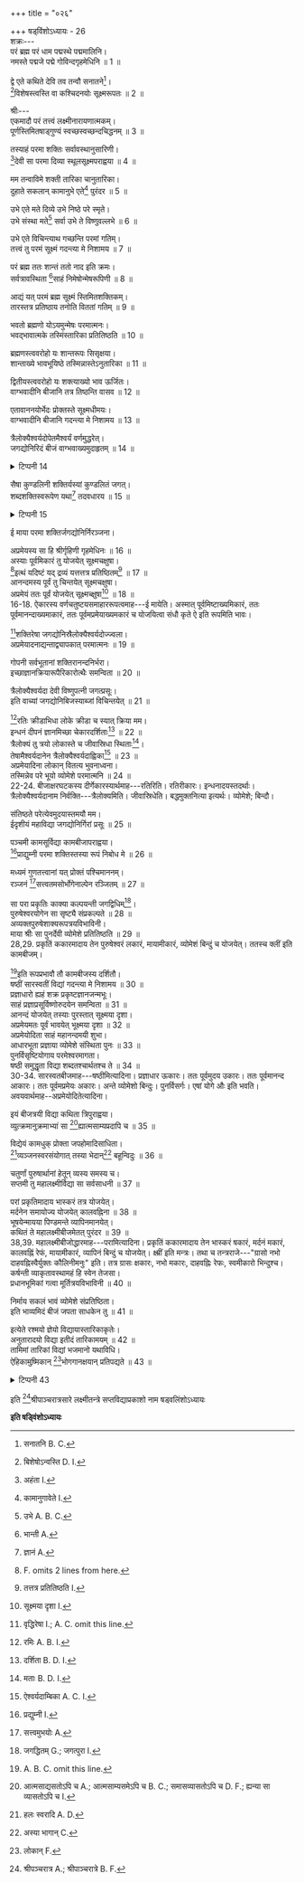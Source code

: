 +++
title = "०२६"

+++
षड्‌विंशोऽध्यायः - 26  
शक्रः---  
परं ब्रह्म परं धाम पद्मस्थे पद्ममालिनि।  
नमस्ते पद्मजे पद्मे गोविन्दगृहमेधिनि ॥ 1 ॥  

द्वे एते कथिते देवि तव तन्वौ सनातने[^1]।  
[^2]विशेषस्त्वस्ति वा कश्चिदनयोः सूक्ष्मरूपतः ॥ 2 ॥  


[^1]: सनातनि B. C. 
  

[^2]: बिशेषोऽन्वस्ति D. I. 
  
श्रीः---  
एकमादौ परं तत्त्वं लक्ष्मीनारायणात्मकम्।  
पूर्णस्तिमितषाड्‌गुण्यं स्वच्छस्वच्छन्दचिद्धनम् ॥ 3 ॥  

तस्याहं परमा शक्तिः सर्वावस्थानुसारिणी।  
[^3]देवी सा परमा दिव्या स्थूलसूक्ष्मपराह्वया ॥ 4 ॥  


[^3]: अहंता I. 
  
मम तन्वाविमे शक्ती तारिका चानुतारिका।  
दुहाते सकलान् कामानुभे एते[^4] पुरंदर ॥ 5 ॥  


[^4]: कामानुगावेते I. 
  
उभे एते मते दिव्ये उभे निष्ठे परे स्मृते।  
उभे संस्था मते[^5] सर्वा उभे ते विष्णुवल्लभे ॥ 6 ॥  


[^5]: उभे A. B. C. 
  
उभे एते विचिन्त्याथ गच्छन्ति परमां गतिम्।  
तत्त्वं तु परमं सूक्ष्मं गदन्त्या मे निशामय ॥ 7 ॥  

परं ब्रह्म ततः शान्तं ततो नाद इति क्रमः।  
सर्वत्रावस्थिता [^6]साहं निमेषोन्मेषरूपिणी ॥ 8 ॥  


[^6]: भान्ती A. 
  
आद्यं यत् परमं ब्रह्म सूक्ष्मं स्तिमितशक्तिकम्।  
तारस्तत्र प्रतिष्ठाय तनोति विततां गतिम् ॥ 9 ॥  

भवतो ब्रह्मणो योऽयमुन्मेषः परमात्मनः।  
भवद्भावात्मके तस्मिंस्तारिका प्रतितिष्ठति ॥ 10 ॥  

ब्रह्मणस्त्ववरोहो यः शान्तरूपः सिसृक्षया।  
शान्ताख्ये भावभूयिष्ठे तस्मिन्नास्तेऽनुतारिका ॥ 11 ॥  

द्वितीयस्त्ववरोहो यः शक्त्याख्यो भाव ऊर्जितः।  
वाग्भवादीनि बीजानि तत्र तिष्ठन्ति वासव ॥ 12 ॥  

एतावाननयोर्भेदः प्रोक्तस्ते सूक्ष्मधीमयः।  
वाग्भवादीनि बीजानि गदन्त्या मे निशामय ॥ 13 ॥  

त्रैलोक्यैश्वर्यदोपेतमैश्वर्यं वर्णमुद्धरेत्।  
जगद्योनिरिदं बीजं वाग्भवाख्यमुदाहृतम् ॥ 14 ॥  

<details><summary>टिप्पनी 14</summary>

वाग्भवबीजमाह---त्रैलोक्येत्यादिना। ऐश्वर्यम् ऐकारः। तेन सहानुस्वारयोगे ऐं इति बीजमन्त्रः। अस्य जगद्योनित्वमनन्तरं वक्ष्यते।  
</details>

सैषा कुण्डलिनी शक्तिर्यस्यां कुण्डलितं जगत्।  
शब्दशक्तिस्वरूपेण यथा[^7] तदवधारय ॥ 15 ॥  

<details><summary>टिप्पनी 15</summary>

यस्यां कुण्डलितं जगदिति कुण्डलिनीशब्दस्य योगव्युत्पत्तिरभिप्रेता।  
</details>

ई माया परमा शक्तिर्जगद्योनिर्निरञ्जना।  

[^7]: ज्ञानं A. 
  
अप्रमेयस्य सा हि श्रीर्गृहिणी गृहमेधिनः ॥ 16 ॥  
अस्याः पूर्वमिकारं तु योजयेत् सूक्ष्मचक्षुषा।  
[^8]इत्थं यदिष्टं यद् द्रव्यं यत्तत्तत्र प्रतिष्ठितम्[^9] ॥ 17 ॥  
आनन्दमस्य पूर्वं तु चिन्तयेत् सूक्ष्मचक्षुषा।  
अप्रमेयं ततः पूर्वं योजयेत् सूक्ष्मच्क्षुषा[^10] ॥ 18 ॥  
16-18. ऐकारस्य वर्णचतुष्टयसमाहाररूपत्वमाह---ई मायेति। अस्मात् पूर्वमिष्टाख्यमिकारं, ततः पूर्वमानन्दाख्यमाकारं, ततः पूर्वमप्रमेयाख्यमकारं च योजयित्वा संधौ कृते ऐ इति रूपमिति भावः।  

[^8]: F. omits 2 lines from here. 
  

[^9]: तत्तत्र प्रतितिष्ठति I. 
  

[^10]: सूक्ष्मया दृशा I. 
  
[^11]शक्तिरेषा जगद्योनिस्रैलोक्यैश्वर्यदोज्ज्वला।  
अप्रमेयादनाद्यन्ताद्व्यापकात् परमात्मनः ॥ 19 ॥  


[^11]: वृद्धिरेषा I.; A. C. omit this line. 
  
गोपनी सर्वभूतानां शक्तिरानन्दनिर्भरा।  
इच्छाज्ञानक्रियारूपैरिकारोत्थैः समन्विता ॥ 20 ॥  

त्रैलोक्यैश्वर्यदा देवी विष्णुपत्नी जगत्प्रसूः।  
इति वाच्यां जगद्योनिबिजस्याब्जां विचिन्तयेत् ॥ 21 ॥  

[^12]रतिः क्रीडाभिधा लोके क्रीडा च स्यात् क्रिया मम।  
इन्धनं दीपनं ज्ञानमिच्छा चेकारदर्शिताः[^13] ॥ 22 ॥  
त्रैलोक्यं तु त्रयो लोकास्ते च जीवास्रिधा स्थिताः[^14]।  
तेषामैश्वर्यदानेन त्रैलोक्यैश्वर्यदाह्विका[^15] ॥ 23 ॥  
अप्रमेयादिना लोकान् वितत्य भुवनाध्वना।  
तस्मिन्नेव परे भूयो व्योमेशे परमात्मनि ॥ 24 ॥  
22-24. बीजाक्षरघटकस्य दीर्गेकारस्यार्थमाह---रतिरिति। रतिरीकारः। इन्धनादयस्तदर्थाः। त्रैलोक्यैश्वर्यदानाम निर्वक्ति---त्रैलोक्यमिति। जीवास्रिधेति। बद्धमुक्तनित्या इत्यर्थः। व्योमेशे; बिन्दौ।  

[^12]: रमिः A. B. I. 
  

[^13]: दर्शिता B. D. I. 
  

[^14]: मताः B. D. I. 
  

[^15]: ऐश्वर्यदाम्बिका A. C. I. 
  
संतिष्ठते परेत्येवमुदयास्तमयौ मम।  
ईदृशीयं महाविद्या जगद्योनिर्गिरां प्रसूः ॥ 25 ॥  

पञ्चमी कामसूर्विद्या कामबीजापराह्वया।  
[^16]प्राद्युम्नी परमा शक्तिस्तस्या रूपं निबोध मे ॥ 26 ॥  


[^16]: प्रद्युम्नी I. 
  
मध्यमं गुणतत्त्वानां यत् प्रोक्तं पश्चिमाननम्।  
रञ्जनं [^17]सत्त्वतमसोर्भोगेनाल्पेन रञ्जितम् ॥ 27 ॥  


[^17]: सत्त्वमुभयोः A. 
  
सा परा प्रकृतिः काक्या कल्पयन्ती जगद्विधिम्[^18]।  
पुरुषेश्वरयोगेन सा सृष्ट्यै संप्रकल्पते ॥ 28 ॥  
अव्यक्तपुरुषेशाक्यरूपत्रयविभाविनी।  
माया श्रीः सा पुनर्देवी व्योमेशे प्रतितिष्ठति ॥ 29 ॥  
28,29. प्रकृतिं ककारमादाय तेन पुरुषेश्वरं लकारं, मायामीकारं, व्योमेशं बिन्दुं च योजयेत्। ततस्च क्लीं इति कामबीजम्।  

[^18]: जगद्धितम् G.; जगत्पुरा I. 
  
[^19]इति रूपप्रभावौ तौ कामबीजस्य दर्शितौ।  
षष्ठीं सारस्वतीं विद्यां गदन्त्या मे निशामय ॥ 30 ॥  
प्रज्ञाधारो ह्यहं शक्र प्रकृष्टज्ञानजन्मभूः।  
साहं प्रज्ञाप्रसूर्विष्णोरुदयेन समन्विता ॥ 31 ॥  
आनन्दं योजयेत् तस्याः पुरस्तात् सूक्ष्मया दृशा।  
अप्रमेयमतः पूर्वं भावयेत् भूक्ष्मया दृशा ॥ 32 ॥  
अप्रमेयोदिता साहं महानन्दमयी शुभा।  
आधारभूता प्रज्ञाया व्योमेशे संस्थिता पुनः ॥ 33 ॥  
पुनर्विसृष्टियोगाय परमेश्वरमागता।  
षष्ठी समुद्धृता विद्या शब्दतश्चार्थतश्च ते ॥ 34 ॥  
30-34. सारस्वतबीजमाह---षष्ठीमित्यादिना। प्रज्ञाधार ऊकारः। ततः पूर्वमुदय उकारः। ततः पूर्वमानन्द आकारः। ततः पूर्वमप्रमेयः अकारः। अन्ते व्योमेशो बिन्दुः। पुनर्विसर्गः। एषां योगे औः इति भवति। अवयवार्थमाह--अप्रमेयोदितेत्यादिना।  

[^19]: A. B. C. omit this line. 
  
इयं बीजत्रयी विद्या कथिता त्रिपुराह्वया।  
व्युत्क्रमानुक्रमाभ्यां सा [^20]ह्यात्मसाम्यप्रदापि च ॥ 35 ॥  


[^20]: आत्मसाद्यसतोऽपि च A.; आत्मसाम्यसमेऽपि च B. C.; समासव्यासतोऽपि च D. F.; ह्यन्या सा व्यासतोऽपि च I. 
  
विद्येयं कामधुक् प्रोक्ता जपहोमादिसाधिता।  
[^21]व्यञ्जनस्वरसंयोगात् तस्या भेदान्[^22] बहून्विदुः ॥ 36 ॥  


[^21]: हलः स्वरादि A. D. 
  

[^22]: अस्या भागान् C. 
  
चतुर्णां पुरुषार्थानां हेतून् व्यस्य समस्य च।  
सप्तमी तु महालक्ष्मीर्विद्या सा सर्वसाधनी ॥ 37 ॥  

परां प्रकृतिमादाय भास्करं तत्र योजयेत्।  
मर्दनेन समायोज्य योजयेत् कालवह्निना ॥ 38 ॥  
भूषयेन्मायया पिण्डमन्ते व्यापिनमानयेत्।  
कथितं ते महालक्ष्मीबीजमेतत् पुरंदर ॥ 39 ॥  
38,39. महालक्ष्मीबीजोद्धारमाह---परामित्यादिना। प्रकृतिं ककारमादाय तेन भास्करं षकारं, मर्दनं मकारं, कालवह्निं रेफं, मायामीकारं, व्यापिनं बिन्दुं च योजयेत्। क्ष्म्रीं इति मन्त्रः। तथा च तन्त्रराजे---"ग्रासो नभो दाहवह्निस्वैर्युक्तः कौलिनीमनुः" इति। तत्र ग्रासः क्षकारः, नभो मकारः, दाहवह्निः रेफः, स्वमीकारो भिन्दुश्च।  
कर्षन्ती व्याकृतावस्थामहं हि स्वेन तेजसा।  
प्रधानभूमिकां गत्वा मूर्तित्रयविभाविनी ॥ 40 ॥  

निर्माय सकलं भावं व्योमेशे संप्रतिष्ठिता।  
इति भाव्यमिदं बीजं जपता साधकेन तु ॥ 41 ॥  

इत्येते रश्मयो ज्ञेयो विद्यायास्तारिकाकृतेः।  
अनुतारादयो विद्या इतीदं तारिकामयम् ॥ 42 ॥  
तामिमां तारिकां विद्यां भजमानो यथाविधि।  
ऐहिकामुष्मिकान् [^23]भोगगानक्षयान् प्रतिपद्यते ॥ 43 ॥  

<details><summary>टिप्पनी 43</summary>

सप्त विद्याः---तारः, तारिका, अनुतारिका, वाग्भवः, कामबीजं, महालक्षमीबीजं चेति।  
</details>


[^23]: लोकान् F. 
  
इति [^24]श्रीपाञ्चरात्रसारे लक्ष्मीतन्त्रे सप्तविद्याप्रकाशो नाम षड्वलिंशोऽध्यायः  

[^24]: श्रीपञ्चरात्र A.; श्रीपाञ्चरात्रे B. F. 
  
********इति षड्विंशोऽध्यायः********